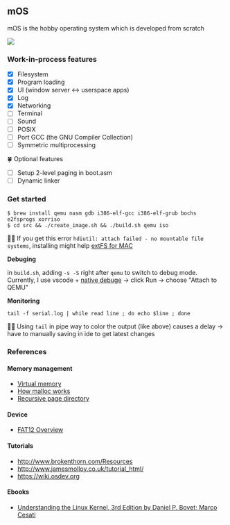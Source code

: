## mOS

mOS is the hobby operating system which is developed from scratch

[![](http://i3.ytimg.com/vi/-I3gCIqPkuU/maxresdefault.jpg)](https://www.youtube.com/watch?v=-I3gCIqPkuU "mOS demo")

### Work-in-process features

- [x] Filesystem
- [x] Program loading
- [x] UI (window server <-> userspace apps)
- [x] Log
- [x] Networking
- [ ] Terminal
- [ ] Sound
- [ ] POSIX
- [ ] Port GCC (the GNU Compiler Collection)
- [ ] Symmetric multiprocessing

🍀 Optional features

- [ ] Setup 2-level paging in boot.asm
- [ ] Dynamic linker

### Get started

```
$ brew install qemu nasm gdb i386-elf-gcc i386-elf-grub bochs e2fsprogs xorriso
$ cd src && ./create_image.sh && ./build.sh qemu iso
```

✍🏻 If you get this error `hdiutil: attach failed - no mountable file systems`, installing might help [extFS for MAC](https://www.paragon-software.com/home/extfs-mac/)

**Debuging**

in `build.sh`, adding `-s -S` right after `qemu` to switch to debug mode. Currently, I use vscode + [native debuge](https://marketplace.visualstudio.com/items?itemName=webfreak.debug) -> click Run -> choose "Attach to QEMU"

**Monitoring**

```
tail -f serial.log | while read line ; do echo $line ; done
```

✍🏻 Using `tail` in pipe way to color the output (like above) causes a delay -> have to manually saving in ide to get latest changes

### References

#### Memory management

- [Virtual memory](https://www.youtube.com/watch?v=qcBIvnQt0Bw)
- [How malloc works](https://forum.osdev.org/viewtopic.php?p=66669&sid=6491dc94867786304d824e07844575c4#p66669)
- [Recursive page directory](http://www.rohitab.com/discuss/topic/31139-tutorial-paging-memory-mapping-with-a-recursive-page-directory/)

#### Device

- [FAT12 Overview](http://www.disc.ua.es/~gil/FAT12Description.pdf)

#### Tutorials

- http://www.brokenthorn.com/Resources
- http://www.jamesmolloy.co.uk/tutorial_html/
- https://wiki.osdev.org

#### Ebooks

- [Understanding the Linux Kernel, 3rd Edition by Daniel P. Bovet; Marco Cesati](https://learning.oreilly.com/library/view/understanding-the-linux/0596005652/)
